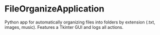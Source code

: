 # FileOrganizeApplication
Python app for automatically organizing files into folders by extension (.txt, images, music). Features a Tkinter GUI and logs all actions.
